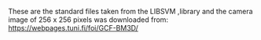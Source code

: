These are the standard files taken from the LIBSVM ,library and the camera image of 256 x 256 pixels was downloaded from:  https://webpages.tuni.fi/foi/GCF-BM3D/
